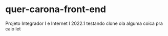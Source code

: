 # quer-carona-front-end
Projeto Integrador I e Internet I 2022.1
testando clone
ola
alguma coica pra caio let
